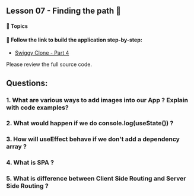 ## Lesson 07 - Finding the path 🚀

#### 🔸 Topics

#### 🔸 Follow the link to build the application step-by-step:

- [Swiggy Clone - Part 4]()

Please review the full source code.

## Questions:

### 1. What are various ways to add images into our App ? Explain with code examples?

### 2. What would happen if we do console.log(useState()) ?

### 3. How will useEffect behave if we don't add a dependency array ?

### 4. What is SPA ?

### 5. What is difference between Client Side Routing and Server Side Routing ?
